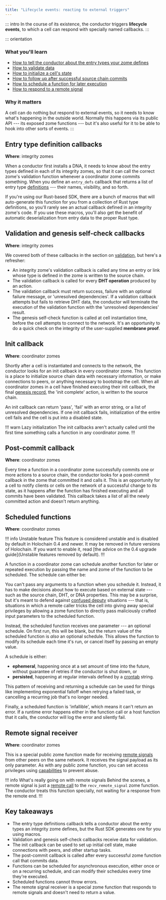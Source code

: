 ```yaml
---
title: "Lifecycle events: reacting to external triggers"
---
```


::: intro
In the course of its existence, the conductor triggers **lifecycle events**, to which a cell can respond with specially named callbacks.
:::

::: orientation
### What you'll learn

* [How to tell the conductor about the entry types your zome defines](#entry-type-definition-callbacks)
* [How to validate data](#validation-and-genesis-self-check-callbacks)
* [How to initialize a cell's state](#init-callback)
* [How to follow up after successful source chain commits](#post-commit-callback)
* [How to schedule a function for later execution](#scheduled-functions)
* [How to respond to a remote signal](#remote-signal-receiver)

### Why it matters

A cell can do nothing but respond to external events, so it needs to know what's happening in the outside world. Normally this happens via its public API --- its exposed zome functions --- but it's also useful for it to be able to hook into other sorts of events.
:::

## Entry type definition callbacks

**Where**: integrity zomes

When a conductor first installs a DNA, it needs to know about the entry types defined in each of its integrity zomes, so that it can call the correct zome's validation function whenever a coordinator zome commits something. When you define an `entry_defs` callback that returns a list of entry type [definitions](https://docs.rs/hdi/latest/hdi/prelude/struct.EntryDef.html) --- their names, visibility, and so forth.

If you're using our Rust-based SDK, there are a bunch of macros that will auto-generate this function for you from a collection of Rust type definitions, so you'll rarely see an actual callback defined in an integrity zome's code. If you use these macros, you'll also get the benefit of automatic deserialization from entry data to the proper Rust type.

## Validation and genesis self-check callbacks

**Where**: integrity zomes

We covered both of these callbacks in the section on [validation](../7_validation/), but here's a refresher:

* An integrity zome's validation callback is called any time an entry or link whose type is defined in the zome is written to the source chain.
* The validation callback is called for every **DHT operation** produced by an action.
* The validation callback must return success, failure with an optional failure message, or 'unresolved dependencies'. If a validation callback attempts but fails to retrieve DHT data, the conductor will terminate the execution of the validation function with the 'unresolved dependencies' result.
* The genesis self-check function is called at cell instantiation time, before the cell attempts to connect to the network. It's an opportunity to do a quick check on the integrity of the user-supplied **membrane proof**.

## Init callback

**Where**: coordinator zomes

Shortly after a cell is instantiated and connects to the network, the conductor looks for an init callback in every coordinator zome. This function is a place to initialize source chain data with necessary information, or make connections to peers, or anything necessary to bootstrap the cell. When all coordinator zomes in a cell have finished executing their init callback, the final [genesis record](../3_source_chain/), the 'init complete' action, is written to the source chain.

An init callback can return 'pass', 'fail' with an error string, or a list of unresolved dependencies. If one init callback fails, initialization of the entire cell fails and the cell is put into a disabled state.

!!! warn Lazy initialization
The init callbacks aren't actually called until the first time something calls a function in any coordinator zome.
!!!

## Post-commit callback

**Where**: coordinator zomes

Every time a function in a coordinator zome successfully commits one or more actions to a source chain, the conductor looks for a post-commit callback in the zome that committed it and calls it. This is an opportunity for a cell to notify clients or cells on the network of a successful change to its state, as it happens after the function has finished executing and all commits have been validated. This callback takes a list of all the newly committed action and doesn't return anything.

## Scheduled functions

**Where**: coordinator zomes

!!! info Unstable feature
This feature is considered unstable and is disabled by default in Holochain 0.4 and newer. It may be removed in future versions of Holochain. If you want to enable it, read [the advice on the 0.4 upgrade guide](Unstable features removed by default).
!!!

A function in a coordinator zome can schedule another function for later or repeated execution by passing the name and zome of the function to be scheduled. The schedule can either be:

You can't pass any arguments to a function when you schedule it. Instead, it has to make decisions about how to execute based on external state --- such as the source chain, DHT, or DNA properties. This may be a surprise, but it's meant to defend against [confused deputy](https://en.wikipedia.org/wiki/Confused_deputy_problem) situations --- that is, situations in which a remote caller tricks the cell into giving away special privileges by allowing a zome function to directly pass maliciously crafted input parameters to the scheduled function.

Instead, the scheduled function receives one parameter --- an optional schedule. On first run, this will be blank, but the return value of the scheduled function is _also_ an optional schedule. This allows the function to modify its schedule each time it's run, or cancel itself by passing an empty value.

A schedule is either:

* **ephemeral**, happening once at a set amount of time into the future, without guarantee of retries if the conductor is shut down, or
* **persisted**, happening at regular intervals defined by a [crontab](https://www.man7.org/linux/man-pages/man5/crontab.5.html) string.

This pattern of receiving and returning a schedule can be used for things like implementing exponential falloff when retrying a failed task, or cancelling a recurring job that's no longer needed.

Finally, a scheduled function is 'infallible', which means it can't return an error. If a runtime error happens either in the function call or a host function that it calls, the conductor will log the error and silently fail.

## Remote signal receiver

**Where**: coordinator zomes

This is a special public zome function made for receiving [remote signals](../9_signals/#remote-signals) from other peers on the same network. It receives the signal payload as its only parameter. As with any public zome function, you can set access privileges using [capabilities](../8_calls_capabilities/#how-to-secure-functions-against-unauthorized-use) to prevent abuse.

!!! info What's really going on with remote signals
Behind the scenes, a remote signal is just a [remote call](../8_calls_capabilities/#remote-call) to the `recv_remote_signal` zome function. The conductor treats this function specially, not waiting for a response from the remote end.
!!!

## Key takeaways

* The entry type definitions callback tells a conductor about the entry types an integrity zome defines, but the Rust SDK generates one for you using macros.
* Validation and genesis self-check callbacks receive data for validation.
* The init callback can be used to set up initial cell state, make connections with peers, and other startup tasks.
* The post-commit callback is called after every successful zome function call that commits data.
* Functions can be scheduled for asynchronous execution, either once or on a recurring schedule, and can modify their schedules every time they're executed.
* Scheduled functions cannot throw errors.
* The remote signal receiver is a special zome function that responds to remote signals and doesn't need to return a value.